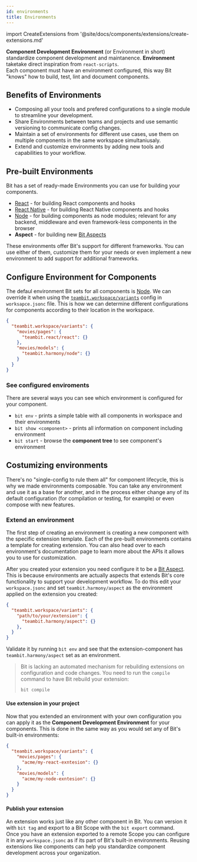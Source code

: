```yaml
---
id: environments
title: Environments
---
```


import CreateExtensions from '@site/docs/components/extensions/create-extensions.md'

**Component Development Environment** (or Environment in short) standardize component development and maintanence. **Environment** taketake direct inspiration from `react-scripts`.  
Each component must have an environment configured, this way Bit "knows" how to build, test, lint and document components.

## Benefits of Environments

* Composing all your tools and prefered configurations to a single module to streamline your development.
* Share Environments between teams and projects and use semantic versioning to communicate config changes.
* Maintain a set of environments for different use cases, use them on multiple components in the same workspace simultaniusaly.
* Extend and customize environments by adding new tools and capabilities to your workflow.

## Pre-built Environments

Bit has a set of ready-made Environments you can use for building your components.

* [React](/aspects/react) - for building React components and hooks
* [React Native](/aspects/react-native) - for building React Native components and hooks
* [Node](/aspects/node) - for building components as node modules; relevant for any backend, middleware and even framework-less components in the browser
* **Aspect** - for building new [Bit Aspects](/aspects/aspects-overview)

These environments offer Bit's support for different frameworks. You can use either of them, customize them for your needs or even implement a new environment to add support for additional frameworks.

## Configure Environment for Components

The defaul environment Bit sets for all components is [Node](/aspects/node). We can override it when using the [`teambit.workspace/variants`](/aspects/variants) config in `worksapce.jsonc` file. This is how we can determine different configurations for components according to their location in the workspace.

```json title="workspace.jsonc"
{
  "teambit.workspace/variants": {
    "movies/pages": {
      "teambit.react/react": {}
    },
    "movies/models": {
      "teambit.harmony/node": {}
    }
  }
}
```

### See configured enviroments

There are several ways you can see which environment is configured for your component.

* `bit env` - prints a simple table with all components in workspace and their environments
* `bit show <component>` - prints all information on component including environment
* `bit start` - browse the **component tree** to see component's environment

## Costumizing environments

There's no "single-config to rule them all" for component lifecycle, this is why we made environments composable. You can take any environment and use it as a base for another, and in the process either change any of its default configuration (for compilation or testing, for example) or even compose with new features.

### Extend an environment

The first step of creating an environment is creating a new component with the specific extension template. Each of the pre-built environments contains a template for creating extension. You can also head over to each environment's documentation page to learn more about the APIs it allows you to use for customization.

<CreateExtensions />

After you created your extension you need configure it to be a [Bit Aspect](/aspects/aspects-overview). This is because environments are actually aspects that extends Bit's core functionality to support your development workflow. To do this edit your `workspace.jsonc` and set `teambit.harmony/aspect` as the environment applied on the extension you created:

```json title="workspace.jsonc"
{
  "teambit.workspace/variants": {
    "path/to/your/extension": {
      "teambit.harmony/aspect": {}
    },
  }
}
```

Validate it by running `bit env` and see that the extension-component has `teambit.harmony/aspect` set as an environment.

> Bit is lacking an automated mechanism for rebuilding extensions on configuration and code changes. You need to run the `compile` command to have Bit rebuild your extension:
>
> ```sh
> bit compile
> ```

#### Use extension in your project

Now that you extended an environment with your own configuration you can apply it as the **Component Development Environment** for your components. This is done in the same way as you would set any of Bit's built-in environments:

```json title="workspace.jsonc"
{
  "teambit.workspace/variants": {
    "movies/pages": {
      "acme/my-react-exntesion": {}
    },
    "movies/models": {
      "acme/my-node-exntesion": {}
    }
  }
}
```

#### Publish your extension

An extension works just like any other component in Bit. You can version it with `bit tag` and export to a Bit Scope with the `bit export` command.  
Once you have an extension exported to a remote Scope you can configure it in any `workspace.jsonc` as if its part of Bit's built-in environments. Reusing extensions like components can help you standardize component development across your organization.
